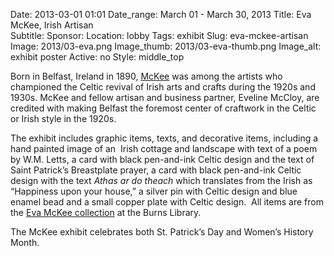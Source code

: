 Date: 2013-03-01 01:01 
Date_range: March 01 - March 30, 2013
Title: Eva McKee, Irish Artisan  
Subtitle: 
Sponsor:
Location: lobby
Tags: exhibit
Slug: eva-mckee-artisan
Image: 2013/03-eva.png
Image_thumb: 2013/03-eva-thumb.png
Image_alt: exhibit poster
Active: no
Style: middle_top


<p>Born in Belfast, Ireland in 1890, <a target="_blank" href="http://hdl.handle.net/2345/1130">McKee</a> was among the artists who championed the Celtic revival of Irish arts   and crafts during the 1920s and 1930s. McKee and fellow artisan and   business partner, Eveline McCloy, are credited with making Belfast the   foremost center of craftwork in the Celtic or Irish style in the 1920s.</p>
<p>The exhibit includes graphic items, texts, and decorative items,   including a hand painted image of an  Irish cottage and landscape with   text of a poem by W.M. Letts, a card with black pen-and-ink Celtic   design and the text of Saint Patrick&rsquo;s Breastplate prayer, a card with   black pen-and-ink Celtic design with the text <em>Athas ar do theach</em> which translates from the Irish as &ldquo;Happiness upon your house,&rdquo; a silver   pin with Celtic design and blue enamel bead and a small copper plate   with Celtic design.  All items are from the <a href="http://hdl.handle.net/2345/1130">Eva McKee collection</a> at the Burns Library.</p>
<p>The McKee exhibit celebrates both St. Patrick&rsquo;s Day and Women&rsquo;s History Month.</p>